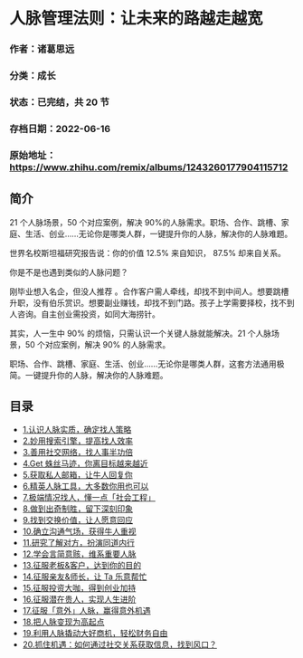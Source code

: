 # 人脉管理法则：让未来的路越走越宽

### 作者：诸葛思远

### 分类：成长

### 状态：已完结，共 20 节

### 存档日期：2022-06-16

### 原始地址：https://www.zhihu.com/remix/albums/1243260177904115712


## 简介
21 个人脉场景，50 个对应案例，解决 90%的人脉需求。职场、合作、跳槽、家庭、生活、创业……无论你是哪类人群，一键提升你的人脉，解决你的人脉难题。


世界名校斯坦福研究报告说：你的价值 12.5% 来自知识， 87.5% 却来自关系。


你是不是也遇到类似的人脉问题？ 


刚毕业想入名企，但没人推荐 。合作客户需人牵线，却找不到中间人。想要跳槽升职，没有伯乐赏识。想要副业赚钱，却找不到门路。孩子上学需要择校，找不到人咨询。自主创业需投资，如同大海捞针。


其实，人一生中 90% 的烦恼，只需认识一个关键人脉就能解决。21 个人脉场景，50 个对应案例，解决 90% 的人脉需求。


职场、合作、跳槽、家庭、生活、创业……无论你是哪类人群，这套方法通用极简。一键提升你的人脉，解决你的人脉难题。




## 目录
- [1.认识人脉实质，确定找人策略](1.认识人脉实质，确定找人策略.md)
- [2.妙用搜索引擎，提高找人效率](2.妙用搜索引擎，提高找人效率.md)
- [3.善用社交网络，找人事半功倍](3.善用社交网络，找人事半功倍.md)
- [4.Get 蛛丝马迹，你离目标越来越近](4.Get%20蛛丝马迹，你离目标越来越近.md)
- [5.获取私人邮箱，让牛人回复你](5.获取私人邮箱，让牛人回复你.md)
- [6.精英人脉工具，大多数你用也可以](6.精英人脉工具，大多数你用也可以.md)
- [7.极端情况找人，懂一点「社会工程」](7.极端情况找人，懂一点「社会工程」.md)
- [8.做到出奇制胜，留下深刻印象](8.做到出奇制胜，留下深刻印象.md)
- [9.找到交换价值，让人愿意回应](9.找到交换价值，让人愿意回应.md)
- [10.确立沟通气场，获得牛人重视](10.确立沟通气场，获得牛人重视.md)
- [11.研究了解对方，扮演同道内行](11.研究了解对方，扮演同道内行.md)
- [12.学会言简意赅，维系重要人脉](12.学会言简意赅，维系重要人脉.md)
- [13.征服老板&客户，达到你的目的](13.征服老板&客户，达到你的目的.md)
- [14.征服亲友&师长，让 Ta 乐意帮忙](14.征服亲友&师长，让%20Ta%20乐意帮忙.md)
- [15.征服投资大咖，得到创业加持](15.征服投资大咖，得到创业加持.md)
- [16.征服潜在贵人，实现人生进阶](16.征服潜在贵人，实现人生进阶.md)
- [17.征服「意外」人脉，赢得意外机遇](17.征服「意外」人脉，赢得意外机遇.md)
- [18.把人脉变现为高起点](18.把人脉变现为高起点.md)
- [19.利用人脉撬动大好商机，轻松财务自由](19.利用人脉撬动大好商机，轻松财务自由.md)
- [20.抓住机遇：如何通过社交关系获取信息，找到风口？](20.抓住机遇：如何通过社交关系获取信息，找到风口？.md)